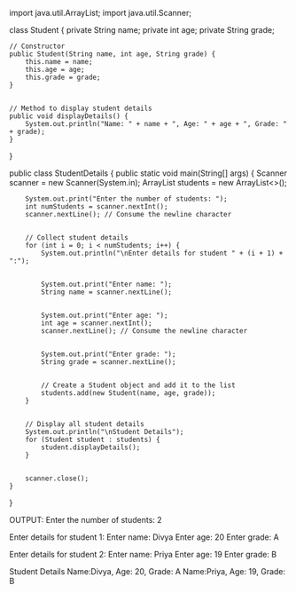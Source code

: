 import java.util.ArrayList;
import java.util.Scanner;


class Student {
    private String name;
    private int age;
    private String grade;


    // Constructor
    public Student(String name, int age, String grade) {
        this.name = name;
        this.age = age;
        this.grade = grade;
    }


    // Method to display student details
    public void displayDetails() {
        System.out.println("Name: " + name + ", Age: " + age + ", Grade: " + grade);
    }
}


public class StudentDetails {
    public static void main(String[] args) {
        Scanner scanner = new Scanner(System.in);
        ArrayList<Student> students = new ArrayList<>();


        System.out.print("Enter the number of students: ");
        int numStudents = scanner.nextInt();
        scanner.nextLine(); // Consume the newline character


        // Collect student details
        for (int i = 0; i < numStudents; i++) {
            System.out.println("\nEnter details for student " + (i + 1) + ":");


            System.out.print("Enter name: ");
            String name = scanner.nextLine();


            System.out.print("Enter age: ");
            int age = scanner.nextInt();
            scanner.nextLine(); // Consume the newline character


            System.out.print("Enter grade: ");
            String grade = scanner.nextLine();


            // Create a Student object and add it to the list
            students.add(new Student(name, age, grade));
        }


        // Display all student details
        System.out.println("\nStudent Details");
        for (Student student : students) {
            student.displayDetails();
        }


        scanner.close();
    }
}


OUTPUT:
Enter the number of students: 2


Enter details for student 1:
Enter name: Divya 
Enter age: 20
Enter grade: A


Enter details for student 2:
Enter name: Priya
Enter age: 19
Enter grade: B


Student Details
Name:Divya, Age: 20, Grade: A
Name:Priya, Age: 19, Grade: B
